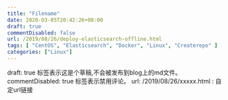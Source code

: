 ```yaml
---
title: "Filename"
date: 2020-03-05T20:42:26+08:00
draft: true
commentDisabled: false
url: /2019/08/26/deploy-elasticsearch-offline.html
tags: [ "CentOS", "Elasticsearch", "Docker", "Linux", "Createrepo" ]
categories: ["Linux"]
---
```


draft: true 标签表示这是个草稿,不会被发布到blog上的md文件。
commentDisabled: true 标签表示禁用评论。
url: /2019/08/26/xxxxx.html : 自定url链接
<!--more-->


